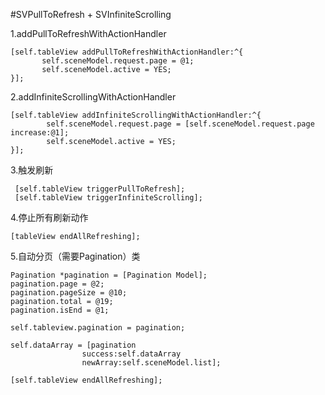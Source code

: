 #SVPullToRefresh + SVInfiniteScrolling

1.addPullToRefreshWithActionHandler
	    
	[self.tableView addPullToRefreshWithActionHandler:^{
           self.sceneModel.request.page = @1;
           self.sceneModel.active = YES;
    }];

2.addInfiniteScrollingWithActionHandler

    [self.tableView addInfiniteScrollingWithActionHandler:^{
            self.sceneModel.request.page = [self.sceneModel.request.page increase:@1];
            self.sceneModel.active = YES;
    }];

3.触发刷新

	 [self.tableView triggerPullToRefresh];
	 [self.tableView triggerInfiniteScrolling];
4.停止所有刷新动作

	[tableView endAllRefreshing];

5.自动分页（需要Pagination）类

	Pagination *pagination = [Pagination Model];
	pagination.page = @2;
	pagination.pageSize = @10;
	pagination.total = @19;
	pagination.isEnd = @1;
	
	self.tableview.pagination = pagination;
	
	self.dataArray = [pagination
					success:self.dataArray
	                newArray:self.sceneModel.list];
	                
	[self.tableView endAllRefreshing];
	
	                                             
                                             


